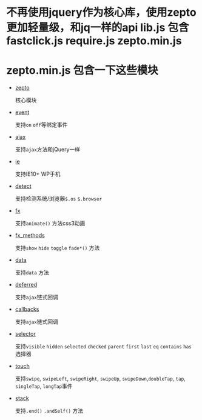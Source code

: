 # 不再使用jquery作为核心库，使用zepto更加轻量级，和jq一样的api  lib.js 包含fastclick.js require.js zepto.min.js

# zepto.min.js 包含一下这些模块

+ [zepto](https://github.com/madrobby/zepto/blob/master/src/zepto.js#files)

  核心模块

+ [event](https://github.com/madrobby/zepto/blob/master/src/event.js#files)

  支持```on``` ```off```等绑定事件

+ [ajax](https://github.com/madrobby/zepto/blob/master/src/ajax.js#files)
 
  支持```ajax```方法和jQuery一样 

+ [ie](https://github.com/madrobby/zepto/blob/master/src/ie.js#files)

  支持IE10+ WP手机

+ [detect](https://github.com/madrobby/zepto/blob/master/src/detect.js#files)

  支持检测系统/浏览器```$.os``` ```$.browser```

+ [fx](https://github.com/madrobby/zepto/blob/master/src/fx.js#files)

  支持```animate()``` 方法css3动画

+ [fx_methods](https://github.com/madrobby/zepto/blob/master/src/fx_methods.js#files)

  支持```show``` ```hide``` ```toggle``` ```fade*()``` 方法

+ [data](https://github.com/madrobby/zepto/blob/master/src/data.js#files)

  支持```data``` 方法 

+ [deferred](https://github.com/madrobby/zepto/blob/master/src/deferred.js#files)

  支持```ajax```链式回调 

+ [callbacks](https://github.com/madrobby/zepto/blob/master/src/callbacks.js#files)

  支持```ajax```链式回调

+ [selector](https://github.com/madrobby/zepto/blob/master/src/selector.js#files)
  
  支持```visible``` ```hidden``` ```selected``` ```checked``` ```parent``` ```first``` ```last``` ```eq``` ```contains``` ```has``` 选择器

+ [touch](https://github.com/madrobby/zepto/blob/master/src/touch.js#files)

  支持```swipe```, ```swipeLeft```, ```swipeRight```, ```swipeUp```, ```swipeDown```,```doubleTap```, ```tap```, ```singleTap```, ```longTap```事件

+ [stack](https://github.com/madrobby/zepto/blob/master/src/stack.js#files)

  支持```.end()``` ```.andSelf()``` 方法 
